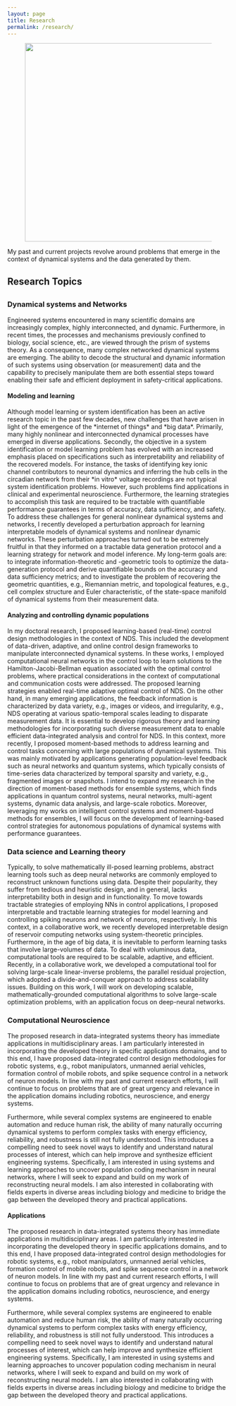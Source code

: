 ```yaml
---
layout: page
title: Research
permalink: /research/
---
```

<figure>
<img class="center" width="600" height="450" src="https://github.com/vigsnar/vigsnar.github.io/raw/master/_figures/AML_photo_ps.jpg">
 </figure>

<!--The focus of my current research is on the areas of dynamical systems and networks, data science and learning theory, and computational neuroscience.-->
My past and current projects revolve around problems that emerge in the context of dynamical systems and the data generated by them. 
<!--I am interested in modeling and learning dynamical mechanisms from data, analyzing and controlling the behavior of dynamic populations, and deploying the techniques developed to emerging physical, biological, and medical applications. -->
<!--In my research, I strive to address such problems by developing theoretical and algorithmic frameworks that are reliable, tractable, and secure. In addition, I am also interested in developing mathematically-grounded computational and learning tools that are efficient, interpretable, and scalable. -->
<!--Our interests lead to an interdisciplinary research program across boundaries of science and engineering.My past and current research efforts are concerned with problems emerging in the context of networked dynamical systems and the data generated by them. I am particularly interested in tackling commonly encountered and critical tasks, e.g., analysis, learning, and control design, that arise in the context of large-scale dynamical systems and complex networks in emerging applications across engineering, physical, and biological domains. Specific goals 1. Theory and algorithmic frameworks: reliable, tractable, and secure 2. Computational and learning tools: efficient, interpretable, and scalable-->

<h2>Research Topics<h2>
<h3>Dynamical systems and Networks</h3>
Engineered systems encountered in many scientific domains are increasingly complex, highly interconnected, and dynamic. Furthermore, in recent times, the processes and mechanisms previously confined to biology, social science, etc., are viewed through the prism of systems theory. As a consequence, many complex networked dynamical systems are emerging. The ability to decode the structural and dynamic information of such systems using observation (or measurement) data and the capability to precisely manipulate them are both essential steps toward enabling their safe and efficient deployment in safety-critical applications. 

<h4>Modeling and learning</h4>
Although model learning or system identification has been an active research topic in the past few decades, new challenges that have arisen in light of the emergence of the *internet of things* and *big data*. Primarily, many highly nonlinear and interconnected dynamical processes have emerged in diverse applications. Secondly, the objective in a system identification or model learning problem has evolved with an increased emphasis placed on specifications such as interpretability and reliability of the recovered models. For instance, the tasks of identifying key ionic channel contributors to neuronal dynamics and inferring the hub cells in the circadian network from their *in vitro* voltage recordings are not typical system identification problems. However, such problems find applications in clinical and experimental neuroscience. Furthermore, the learning strategies to accomplish this task are required to be tractable with quantifiable performance guarantees in terms of accuracy, data sufficiency, and safety.   To address these challenges for general nonlinear dynamical systems and networks, I recently developed a perturbation approach for learning interpretable models of dynamical systems and nonlinear dynamic networks. These perturbation approaches turned out to be extremely fruitful in that they informed on a tractable data generation protocol and a learning strategy for network and model inference. My long-term goals are: to integrate information-theoretic and -geometric tools to optimize the data-generation protocol and derive quantifiable bounds on the accuracy and data sufficiency metrics; and to investigate the problem of recovering the geometric quantities, e.g., Riemannian metric, and topological features, e.g., cell complex structure and Euler characteristic, of the state-space manifold of dynamical systems from their measurement data.

<h4>Analyzing and controlling dynamic populations</h4>
In my doctoral research, I proposed learning-based (real-time) control design methodologies in the context of NDS. This included the development of data-driven, adaptive, and online control design frameworks to manipulate interconnected dynamical systems. In these works, I employed computational neural networks in the control loop to learn solutions to the Hamilton-Jacobi-Bellman equation associated with the optimal control problems, where practical considerations in the context of computational and communication costs were addressed. The proposed learning strategies enabled real-time adaptive optimal control of NDS. On the other hand, in many emerging applications, the feedback information is characterized by data variety, e.g., images or videos, and irregularity, e.g., NDS operating at various spatio-temporal scales leading to disparate measurement data. It is essential to develop rigorous theory and learning methodologies for incorporating such diverse measurement data to enable efficient data-integrated analysis and control for NDS. In this context, more recently, I proposed moment-based methods to address learning and control tasks concerning with large populations of dynamical systems. This was mainly motivated by applications generating population-level feedback such as neural networks and quantum systems, which typically consists of time-series data characterized by temporal sparsity and variety, e.g., fragmented images or snapshots. I intend to expand my research in the direction of moment-based methods for ensemble systems, which finds applications in quantum control systems, neural networks, multi-agent systems, dynamic data analysis, and large-scale robotics. Moreover, leveraging my works on intelligent control systems and moment-based methods for ensembles, I will focus on the development of learning-based control strategies for autonomous populations of dynamical systems with performance guarantees.
 
<h3>Data science and Learning theory</h3>
 Typically, to solve mathematically ill-posed learning problems, abstract learning tools such as deep neural networks are commonly employed to reconstruct unknown functions using data. Despite their popularity, they suffer from tedious and heuristic design, and in general, lacks interpretability both in design and in functionality. To move towards tractable strategies of employing NNs in control applications, I proposed interpretable and tractable learning strategies for model learning and controlling spiking neurons and network of neurons, respectively. In this context, in a collaborative work, we recently developed interpretable design of reservoir computing networks using system-theoretic principles. Furthermore, in the age of big data, it is inevitable to perform learning tasks that involve large-volumes of data. To deal with voluminous data, computational tools are required to be scalable, adaptive, and efficient. Recently, in a collaborative work, we developed a computational tool for solving large-scale linear-inverse problems, the parallel residual projection, which adopted a divide-and-conquer approach to address scalability issues. Building on this work, I will work on developing scalable, mathematically-grounded computational algorithms to solve large-scale optimization problems, with an application focus on deep-neural networks.

<h3>Computational Neuroscience</h3>
The proposed research in data-integrated systems theory has immediate applications in multidisciplinary areas. I am particularly interested in incorporating the developed theory in specific applications domains, and to this end, I have proposed data-integrated control design methodologies for robotic systems, e.g., robot manipulators, unmanned aerial vehicles, formation control of mobile robots, and 
spike sequence control in a network of neuron models. In line with my past and current research efforts, I will continue to focus on problems that are of great urgency and relevance in the application domains including robotics, neuroscience, and energy systems. 
   
Furthermore, while several complex systems are engineered to enable automation and reduce human risk, the ability of many naturally occurring dynamical systems to perform complex tasks with energy efficiency, reliability, and robustness is still not fully understood. This introduces a compelling need to seek novel ways to identify and understand natural processes of interest, which can help improve and synthesize efficient engineering systems. Specifically, I am interested in using systems and learning approaches to uncover population coding mechanism in neural networks, where I will seek to expand and build on my work of reconstructing neural models. I am also interested in collaborating with fields experts in diverse areas including biology and medicine to bridge the gap between the developed theory and practical applications.
 
 <h4>Applications</h4>
The proposed research in data-integrated systems theory has immediate applications in multidisciplinary areas. I am particularly interested in incorporating the developed theory in specific applications domains, and to this end, I have proposed data-integrated control design methodologies for robotic systems, e.g., robot manipulators, unmanned aerial vehicles, formation control of mobile robots, and 
spike sequence control in a network of neuron models. In line with my past and current research efforts, I will continue to focus on problems that are of great urgency and relevance in the application domains including robotics, neuroscience, and energy systems.
   
Furthermore, while several complex systems are engineered to enable automation and reduce human risk, the ability of many naturally occurring dynamical systems to perform complex tasks with energy efficiency, reliability, and robustness is still not fully understood. This introduces a compelling need to seek novel ways to identify and understand natural processes of interest, which can help improve and synthesize efficient engineering systems. Specifically, I am interested in using systems and learning approaches to uncover population coding mechanism in neural networks, where I will seek to expand and build on my work of reconstructing neural models. I am also interested in collaborating with fields experts in diverse areas including biology and medicine to bridge the gap between the developed theory and practical applications.
